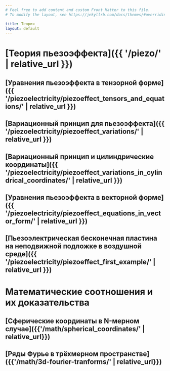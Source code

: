 ```yaml
---
# Feel free to add content and custom Front Matter to this file.
# To modify the layout, see https://jekyllrb.com/docs/themes/#overriding-theme-defaults

title: Теория
layout: default
---
```


# [Теория пьезоэффекта]({{ '/piezo/' | relative_url }})
## [Уравнения пьезоэффекта в тензорной форме]({{ '/piezoelectricity/piezoeffect_tensors_and_equations/' | relative_url }})
## [Вариационный принцип для пьезоэффекта]({{ '/piezoelectricity/piezoeffect_variations/' | relative_url }})
## [Вариационный принцип и цилиндрические координаты]({{ '/piezoelectricity/piezoeffect_variations_in_cylindrical_coordinates/' | relative_url }})
## [Уравнения пьезоэффекта в векторной форме]({{ '/piezoelectricity/piezoeffect_equations_in_vector_form/' | relative_url }})
## [Пьезоэлектрическая бесконечная пластина на неподвижной подложке в воздушной среде]({{ '/piezoelectricity/piezoeffect_first_example/' | relative_url }})

# Математические соотношения и их доказательства
## [Сферические координаты в N-мерном случае]({{'/math/spherical_coordinates/' | relative_url}})
## [Ряды Фурье в трёхмерном пространстве]({{'/math/3d-fourier-tranforms/' | relative_url}})
